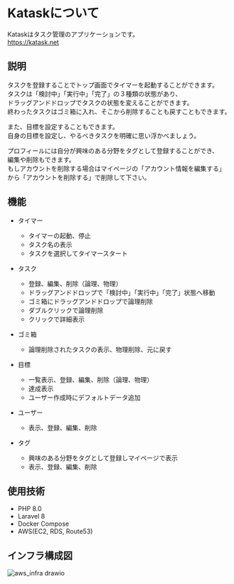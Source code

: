 # Kataskについて

Kataskはタスク管理のアプリケーションです。<br>
https://katask.net

## 説明

タスクを登録することでトップ画面でタイマーを起動することができます。<br>
タスクは「検討中」「実行中」「完了」の３種類の状態があり、<br>
ドラッグアンドドロップでタスクの状態を変えることができます。<br>
終わったタスクはゴミ箱に入れ、そこから削除することも戻すこともできます。

また、目標を設定することもできます。<br>
自身の目標を設定し、やるべきタスクを明確に思い浮かべましょう。<br>

プロフィールには自分が興味のある分野をタグとして登録することができ、<br>
編集や削除もできます。<br>
もしアカウントを削除する場合はマイページの「アカウント情報を編集する」<br>
から「アカウントを削除する」で削除して下さい。<br>

## 機能

- タイマー
  - タイマーの起動、停止
  - タスク名の表示
  - タスクを選択してタイマースタート

- タスク
  - 登録、編集、削除（論理、物理）
  - ドラッグアンドドロップで「検討中」「実行中」「完了」状態へ移動
  - ゴミ箱にドラッグアンドドロップで論理削除
  - ダブルクリックで論理削除
  - クリックで詳細表示

- ゴミ箱
  - 論理削除されたタスクの表示、物理削除、元に戻す

- 目標
  - 一覧表示、登録、編集、削除（論理、物理）
  - 達成表示
  - ユーザー作成時にデフォルトデータ追加

- ユーザー
  - 表示、登録、編集、削除

- タグ
  - 興味のある分野をタグとして登録しマイページで表示
  - 表示、登録、編集、削除

## 使用技術

- PHP 8.0
- Laravel 8
- Docker Compose
- AWS(EC2, RDS, Route53)

## インフラ構成図
![aws_infra drawio](https://user-images.githubusercontent.com/66083013/166099898-dace42a1-c8ba-4137-ac78-35370dbfad89.png)

